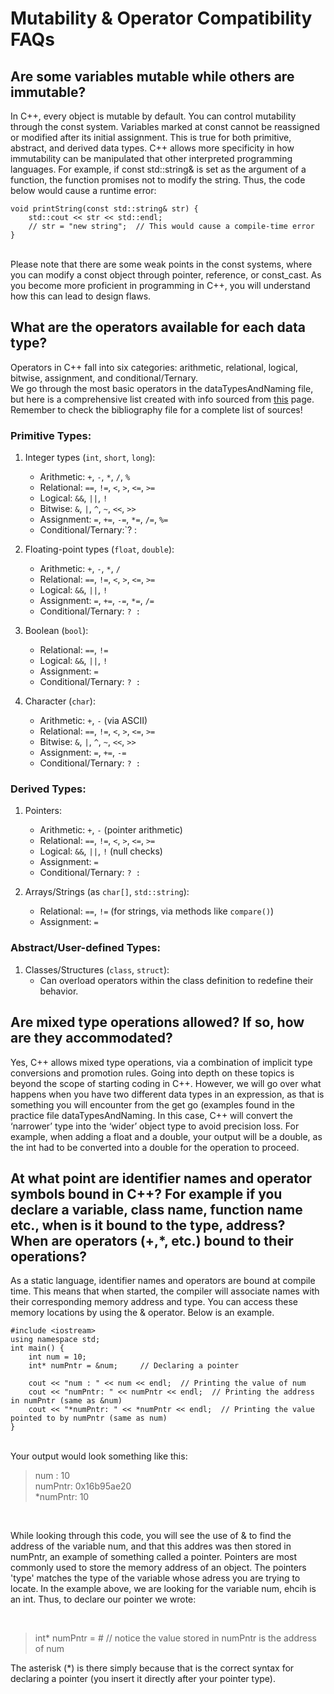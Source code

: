# Mutability & Operator Compatibility FAQs

## Are some variables mutable while others are immutable? 
In C++, every object is mutable by default. You can control mutability through the const system. Variables marked at const cannot be reassigned or modified after its initial assignment. This is true for both primitive, abstract, and derived data types. C++ allows more specificity in how immutability can be manipulated that other interpreted programming languages. For example, if const std::string& is set as the argument of a function, the function promises not to modify the string. Thus, the code below would cause a runtime error:
<br>
```
void printString(const std::string& str) {
    std::cout << str << std::endl;
    // str = "new string";  // This would cause a compile-time error
}
```
<br>
Please note that there are some weak points in the const systems, where you can modify a const object through pointer, reference, or const_cast. As you become more proficient in programming in C++, you will understand how this can lead to design flaws.

## What are the operators available for each data type?
Operators in C++ fall into six categories: arithmetic, relational, logical, bitwise, assignment, and conditional/Ternary. 
<br>
We go through the most basic operators in the dataTypesAndNaming file, but here is a comprehensive list created with info sourced from [this](https://www.geeksforgeeks.org/operators-in-cpp/) page. Remember to check the bibliography file for a complete list of sources!

### Primitive Types:
1. Integer types (`int`, `short`, `long`):
   - Arithmetic: `+`, `-`, `*`, `/`, `%`
   - Relational: `==`, `!=`, `<`, `>`, `<=`, `>=`
   - Logical: `&&`, `||`, `!`
   - Bitwise:  `&`, `|`, `^`, `~`, `<<`, `>>`
   - Assignment: `=`, `+=`, `-=`, `*=`, `/=`, `%=`
   - Conditional/Ternary:`? :

2. Floating-point types (`float`, `double`):
   - Arithmetic: `+`, `-`, `*`, `/`
   - Relational: `==`, `!=`, `<`, `>`, `<=`, `>=`
   - Logical: `&&`, `||`, `!`
   - Assignment: `=`, `+=`, `-=`, `*=`, `/=`
   - Conditional/Ternary: `? :`

3. Boolean (`bool`):
   - Relational: `==`, `!=`
   - Logical: `&&`, `||`, `!`
   - Assignment: `=`
   - Conditional/Ternary: `? :`

4. Character (`char`):
   - Arithmetic: `+`, `-` (via ASCII)
   - Relational: `==`, `!=`, `<`, `>`, `<=`, `>=`
   - Bitwise: `&`, `|`, `^`, `~`, `<<`, `>>`
   - Assignment: `=`, `+=`, `-=`
   - Conditional/Ternary: `? :`

### Derived Types:
1. Pointers:
   - Arithmetic: `+`, `-` (pointer arithmetic)
   - Relational: `==`, `!=`, `<`, `>`, `<=`, `>=`
   - Logical: `&&`, `||`, `!` (null checks)
   - Assignment: `=`
   - Conditional/Ternary: `? :`

2. Arrays/Strings (as `char[]`, `std::string`):
   - Relational: `==`, `!=` (for strings, via methods like `compare()`)
   - Assignment: `=`

### Abstract/User-defined Types:
1. Classes/Structures (`class`, `struct`):
   - Can overload operators within the class definition to redefine their behavior. 

## Are mixed type operations allowed? If so, how are they accommodated?
Yes, C++ allows mixed type operations, via a combination of implicit type conversions and promotion rules. Going into depth on these topics is beyond the scope of starting coding in C++. However, we will go over what happens when you have two different data types in an expression, as that is something you will encounter from the get go (examples found in the practice file dataTypesAndNaming. In this case, C++ will convert the ‘narrower’ type into the ‘wider’ object type to avoid precision loss. For example, when adding a float and a double, your output will be a double, as the int had to be converted into a double for the operation to proceed.


## At what point are identifier names and operator symbols bound in C++? For example if you declare a variable, class name, function name etc., when is it bound to the type, address? When are operators (+,*, etc.) bound to their operations?
As a static language, identifier names and operators are bound at compile time. This means that when started, the compiler will associate names with their corresponding memory address and type. You can access these memory locations by using the & operator. Below is an example.
<br>
```
#include <iostream>
using namespace std;
int main() {
    int num = 10;           
    int* numPntr = &num;     // Declaring a pointer 

    cout << "num : " << num << endl;  // Printing the value of num
    cout << "numPntr: " << numPntr << endl;  // Printing the address in numPntr (same as &num)
    cout << "*numPntr: " << *numPntr << endl;  // Printing the value pointed to by numPntr (same as num)
}
```
<br>
Your output would look something like this: 

<blockquote><p> 
num : 10 <br>
numPntr: 0x16b95ae20 <br>
*numPntr: 10 <br>
</p></blockquote>
<br>
<p>While looking through this code, you will see the use of & to find the address of the variable num, and that this addres was then stored in numPntr, an example of something called a pointer. Pointers are most commonly used to store the memory address of an object. The pointers 'type' matches the type of the variable whose adress you are trying to locate. In the example above, we are looking for the variable num, ehcih is an int. Thus, to declare our pointer we wrote: </p> <br> 
<blockquote><p> 
int* numPntr = &num; // notice the value stored in numPntr is the address of num</p>
</p></blockquote>

<p>The asterisk (*) is there simply because that is the correct syntax for declaring a pointer (you insert it directly after your pointer type).</p>
